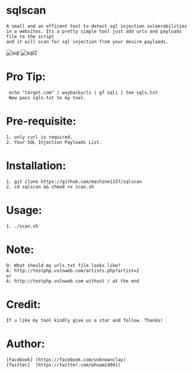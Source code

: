 # sqlscan
    A small and an efficent tool to detect sql injection vulnerabilities in a websites. Its a pretty simple tool just add urls and payloads file to the script 
    and it will scan for sql injection from your desire payloads.
    
![sql](https://user-images.githubusercontent.com/82051128/121683035-4424b300-cad6-11eb-83ca-754944fbbff0.png)
![sql2](https://user-images.githubusercontent.com/82051128/121683527-f3618a00-cad6-11eb-929f-15631702a40d.png)

# Pro Tip:
     echo "target.com" | waybackurls | gf sqli | tee sqls.txt
     Now pass sqls.txt to my tool.
# Pre-requisite:
    1. only curl is required.
    2. Your SQL Injection Payloads List.
    
# Installation:
    1. git clone https://github.com/machine1337/sqlscan
    2. cd sqlscan && chmod +x scan.sh
    
# Usage:
    1. ./scan.sh
   
# Note:
    Q: What should my urls.txt file looks like?
    A: http://testphp.vulnweb.com/artists.php?artist=2
    or
    A: http://testphp.vulnweb.com without / at the end
    
# Credit:
    If u like my tool kindly give us a star and follow. Thanks!
    
# Author:
    [Facebook] (https://facebook.com/unknownclay)
    [Twitter]  (https://twitter.com/whoami4041)
 
